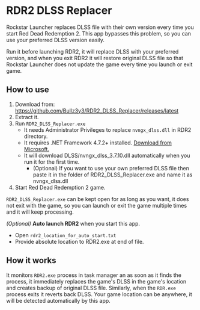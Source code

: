 # RDR2 DLSS Replacer
Rockstar Launcher replaces DLSS file with their own version every time you start Red Dead Redemption 2. This app bypasses this problem, so you can use your preferred DLSS version easily.

Run it before launching RDR2, it will replace DLSS with your preferred version, and when you exit RDR2 it will restore original DLSS file so that Rockstar Launcher does not update the game every time you launch or exit game.

## How to use
1. Download from: https://github.com/Bullz3y3/RDR2_DLSS_Replacer/releases/latest
2. Extract it.
3. Run `RDR2_DLSS_Replacer.exe`
   - It needs Administrator Privileges to replace `nvngx_dlss.dll` in RDR2 directory.
   - It requires .NET Framework 4.7.2+ installed. [Download from Microsoft.](https://dotnet.microsoft.com/en-us/download/dotnet-framework/thank-you/net472-offline-installer)
   - It will download DLSS/nvngx_dlss_3.7.10.dll automatically when you run it for the first time. 
     - (Optional) If you want to use your own preferred DLSS file then paste it in the folder of RDR2_DLSS_Replacer.exe and name it as nvngx_dlss.dll
4. Start Red Dead Redemption 2 game.

`RDR2_DLSS_Replacer.exe` can be kept open for as long as you want, it does not exit with the game, so you can launch or exit the game multiple times and it will keep processing.

_(Optional)_ **Auto launch RDR2** when you start this app.
   - Open `rdr2_location_for_auto_start.txt`
   - Provide absolute location to RDR2.exe at end of file.

## How it works
It monitors `RDR2.exe` process in task manager an as soon as it finds the process, it immediately replaces the game's DLSS in the game's location and creates backup of original DLSS file. Similarly, when the `RDR.exe` process exits it reverts back DLSS. Your game location can be anywhere, it will be detected automatically by this app.